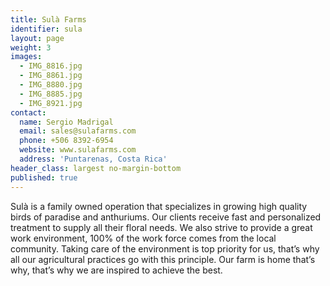 ```yaml
---
title: Sulà Farms
identifier: sula
layout: page
weight: 3
images:
  - IMG_8816.jpg
  - IMG_8861.jpg
  - IMG_8880.jpg
  - IMG_8885.jpg
  - IMG_8921.jpg
contact:
  name: Sergio Madrigal
  email: sales@sulafarms.com
  phone: +506 8392-6954
  website: www.sulafarms.com
  address: 'Puntarenas, Costa Rica'
header_class: largest no-margin-bottom
published: true
---
```

Sulà is a family owned operation that specializes in growing high quality birds of paradise and anthuriums. Our clients receive fast and personalized treatment to supply all their floral needs. We also strive to provide a great work environment, 100% of the work force comes from the local community. Taking care of the environment is top priority for us, that’s why all our agricultural practices go with this principle. Our farm is home that’s why, that’s why we are inspired to achieve the best.
